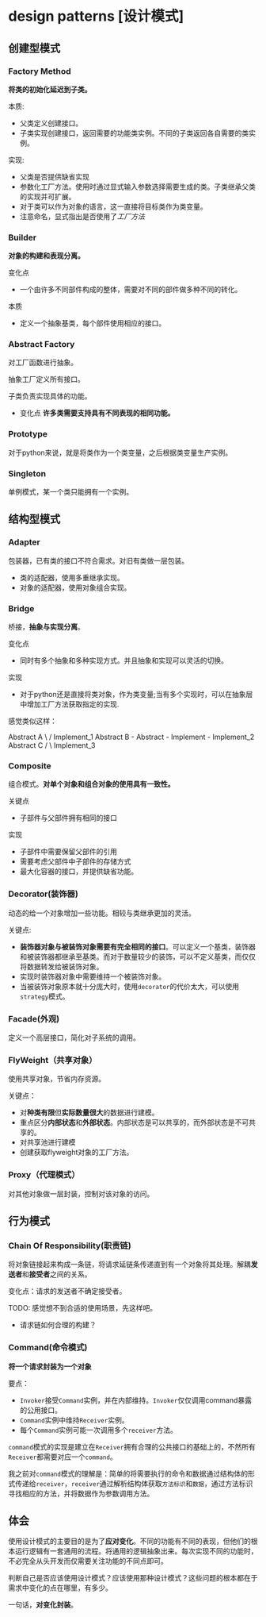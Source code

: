 # design patterns [设计模式]

## 创建型模式

### Factory Method

**将类的初始化延迟到子类。**

本质:
- 父类定义创建接口。
- 子类实现创建接口，返回需要的功能类实例。不同的子类返回各自需要的类实例。

实现:
- 父类是否提供缺省实现
- 参数化工厂方法。使用时通过显式输入参数选择需要生成的类。子类继承父类的实现并可扩展。
- 对于类可以作为对象的语言，这一直接将目标类作为类变量。
- 注意命名，显式指出是否使用了*工厂方法*

### Builder

**对象的构建和表现分离。**

变化点
- 一个由许多不同部件构成的整体，需要对不同的部件做多种不同的转化。

本质
- 定义一个抽象基类，每个部件使用相应的接口。

### Abstract Factory

对工厂函数进行抽象。

抽象工厂定义所有接口。

子类负责实现具体的功能。

- 变化点
**许多类需要支持具有不同表现的相同功能。**

### Prototype

对于python来说，就是将类作为一个类变量，之后根据类变量生产实例。

### Singleton

单例模式，某一个类只能拥有一个实例。

## 结构型模式

### Adapter

包装器，已有类的接口不符合需求。对旧有类做一层包装。
- 类的适配器，使用多重继承实现。
- 对象的适配器，使用对象组合实现。

### Bridge

桥接，**抽象与实现分离**。

变化点
- 同时有多个抽象和多种实现方式。并且抽象和实现可以灵活的切换。

实现
- 对于python还是直接将类对象，作为类变量;当有多个实现时，可以在抽象层中增加工厂方法获取指定的实现.

感觉类似这样：

Abstract A \                      / Implement_1
Abstract B -  Abstract - Implement - Implement_2
Abstract C /                      \ Implement_3

### Composite

组合模式。**对单个对象和组合对象的使用具有一致性。**

关键点
- 子部件与父部件拥有相同的接口

实现
- 子部件中需要保留父部件的引用
- 需要考虑父部件中子部件的存储方式
- 最大化容器的接口，并提供缺省功能。

### Decorator(装饰器)

动态的给一个对象增加一些功能。相较与类继承更加的灵活。

关键点:
- **装饰器对象与被装饰对象需要有完全相同的接口**。可以定义一个基类，装饰器和被装饰器都继承至基类。而对于数量较少的装饰，可以不定义基类，而仅仅将数据转发给被装饰对象。
- 实现时装饰器对象中需要维持一个被装饰对象。
- 当被装饰对象原本就十分庞大时，使用`decorator`的代价太大，可以使用`strategy`模式。

### Facade(外观)

定义一个高层接口，简化对子系统的调用。

### FlyWeight（共享对象）

使用共享对象，节省内存资源。

关键点：
- 对**种类有限**但**实际数量很大**的数据进行建模。
- 重点区分**内部状态**和**外部状态**。内部状态是可以共享的，而外部状态是不可共享的。
- 对共享池进行建模
- 创建获取flyweight对象的工厂方法。

### Proxy（代理模式）

对其他对象做一层封装，控制对该对象的访问。

## 行为模式

### Chain Of Responsibility(职责链)

将对象链接起来构成一条链，将请求延链条传递直到有一个对象将其处理。解耦**发送者**和**接受者**之间的关系。

变化点：请求的发送者不确定接受者。

TODO: 感觉想不到合适的使用场景，先这样吧。
- 请求链如何合理的构建？

### Command(命令模式)

**将一个请求封装为一个对象**

要点：
- `Invoker`接受`Command`实例，并在内部维持。`Invoker`仅仅调用command暴露的公用接口。
- `Command`实例中维持`Receiver`实例。
- 每个`Command`实例可能一次调用多个`receiver`方法。

`command`模式的实现是建立在`Receiver`拥有合理的公共接口的基础上的，不然所有`Receiver`都需要对应一个`command`。

我之前对`command`模式的理解是：简单的将需要执行的命令和数据通过结构体的形式传递给`receiver`，`receiver`通过解析结构体获取`方法标识`和`数据`，通过方法标识寻找相应的方法，并将数据作为参数调用方法。



## 体会

使用设计模式的主要目的是为了**应对变化**。不同的功能有不同的表现，但他们的根本运行逻辑有一套通用的流程。将通用的逻辑抽象出来。每次实现不同的功能时，不必完全从头开发而仅需要关注功能的不同点即可。

判断自己是否应该使用设计模式？应该使用那种设计模式？这些问题的根本都在于需求中变化的点在哪里，有多少。

一句话，**对变化封装**。
